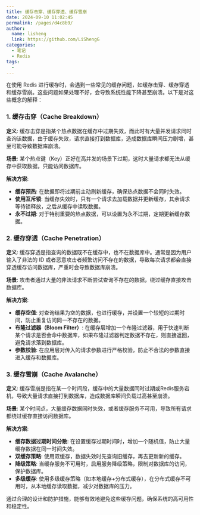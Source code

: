 ```yaml
---
title: 缓存击穿、缓存穿透、缓存雪崩
date: 2024-09-10 11:02:45
permalink: /pages/d4c8b9/
author: 
  name: lisheng
  link: https://github.com/LiShengG
categories: 
  - 笔记
  - Redis
tags: 
  - 
---
```

在使用 Redis 进行缓存时，会遇到一些常见的缓存问题，如缓存击穿、缓存穿透和缓存雪崩。这些问题如果处理不好，会导致系统性能下降甚至崩溃。以下是对这些概念的解释：

### 1. 缓存击穿（Cache Breakdown）
**定义**: 缓存击穿是指某个热点数据在缓存中过期失效，而此时有大量并发请求同时查询该数据，由于缓存失效，请求直接打到数据库，造成数据库瞬间压力剧增，甚至可能导致数据库崩溃。

**场景**: 某个热点键（Key）正好在高并发的场景下过期，这时大量请求都无法从缓存中获取数据，只能访问数据库。

**解决方案**:
- **缓存预热**: 在数据即将过期前主动刷新缓存，确保热点数据不会同时失效。
- **使用互斥锁**: 当缓存失效时，只有一个请求去加载数据并更新缓存，其余请求等待锁释放，之后从缓存中读取数据。
- **永不过期**: 对于特别重要的热点数据，可以设置为永不过期，定期更新缓存数据。

### 2. 缓存穿透（Cache Penetration）
**定义**: 缓存穿透是指查询的数据既不在缓存中，也不在数据库中。通常是因为用户输入了非法的 ID 或者恶意攻击者频繁访问不存在的数据，导致每次请求都会直接穿透缓存访问数据库，严重时会导致数据库崩溃。

**场景**: 攻击者通过大量的非法请求不断尝试查询不存在的数据，绕过缓存直接攻击数据库。

**解决方案**:
- **缓存空值**: 对查询结果为空的数据，也进行缓存，并设置一个较短的过期时间，防止重复访问同一不存在的数据。
- **布隆过滤器（Bloom Filter）**: 在缓存层增加一个布隆过滤器，用于快速判断某个请求是否会命中数据库，如果布隆过滤器判定数据不存在，则直接返回，避免请求落到数据库。
- **参数校验**: 在应用层对传入的请求参数进行严格校验，防止不合法的参数直接进入缓存和数据库。

### 3. 缓存雪崩（Cache Avalanche）
**定义**: 缓存雪崩是指在某一个时间段，缓存中的大量数据同时过期或Redis服务宕机，导致大量请求直接打到数据库，造成数据库瞬间负载过高甚至崩溃。

**场景**: 某个时间点，大量缓存数据同时失效，或者缓存服务不可用，导致所有请求都绕过缓存直接访问数据库。

**解决方案**:
- **缓存数据过期时间分散**: 在设置缓存过期时间时，增加一个随机值，防止大量缓存数据在同一时间失效。
- **双缓存策略**: 使用双缓存，数据失效时先查询旧缓存，再去更新新的缓存。
- **降级策略**: 当缓存服务不可用时，启用服务降级策略，限制对数据库的访问，保护数据库。
- **多级缓存**: 使用多级缓存策略（如本地缓存+分布式缓存），在分布式缓存不可用时，从本地缓存读取数据，减少对数据库的压力。

通过合理的设计和防护措施，能够有效地避免这些缓存问题，确保系统的高可用性和稳定性。